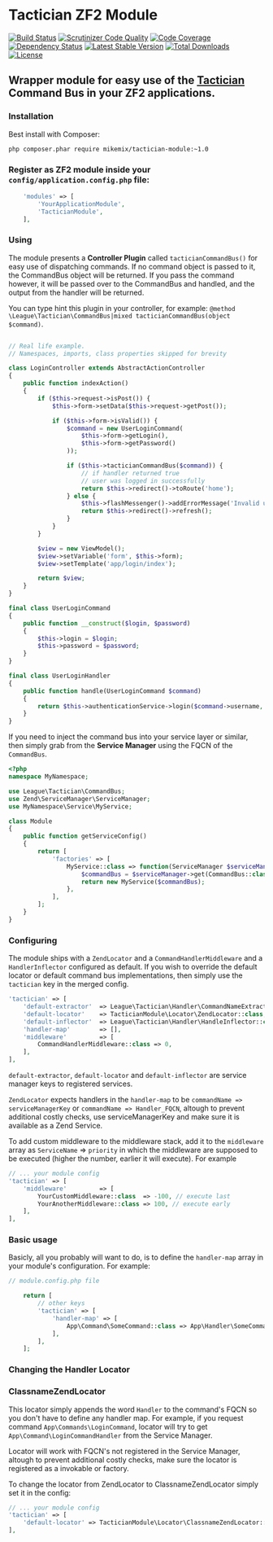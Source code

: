# Tactician ZF2 Module

[![Build Status](https://travis-ci.org/mikemix/TacticianModule.svg?branch=master)](https://travis-ci.org/mikemix/TacticianModule) [![Scrutinizer Code Quality](https://scrutinizer-ci.com/g/mikemix/TacticianModule/badges/quality-score.png?b=master)](https://scrutinizer-ci.com/g/mikemix/TacticianModule/?branch=master) [![Code Coverage](https://scrutinizer-ci.com/g/mikemix/TacticianModule/badges/coverage.png?b=master)](https://scrutinizer-ci.com/g/mikemix/TacticianModule/?branch=master) [![Dependency Status](https://www.versioneye.com/user/projects/556b5a106365320026fa4500/badge.svg?style=flat)](https://www.versioneye.com/user/projects/556b5a106365320026fa4500) [![Latest Stable Version](https://poser.pugx.org/mikemix/tactician-module/v/stable)](https://packagist.org/packages/mikemix/tactician-module) [![Total Downloads](https://poser.pugx.org/mikemix/tactician-module/downloads)](https://packagist.org/packages/mikemix/tactician-module) [![License](https://poser.pugx.org/mikemix/tactician-module/license)](https://packagist.org/packages/mikemix/tactician-module)

## Wrapper module for easy use of the [Tactician](http://tactician.thephpleague.com/) Command Bus in your ZF2 applications.

### Installation

Best install with Composer:

`php composer.phar require mikemix/tactician-module:~1.0`

### Register as ZF2 module inside your ```config/application.config.php``` file:

```php
    'modules' => [
        'YourApplicationModule',
        'TacticianModule',
    ],
```

### Using

The module presents a __Controller Plugin__ called `tacticianCommandBus()` for easy use of dispatching commands. If no command object is passed to it, the CommandBus object will be returned. If you pass the command however, it will be passed over to the CommandBus and handled, and the output from the handler will be returned.

You can type hint this plugin in your controller, for example: ```@method \League\Tactician\CommandBus|mixed tacticianCommandBus(object $command)```.

```php

// Real life example.
// Namespaces, imports, class properties skipped for brevity

class LoginController extends AbstractActionController
{
    public function indexAction()
    {
        if ($this->request->isPost()) {
            $this->form->setData($this->request->getPost());

            if ($this->form->isValid()) {
                $command = new UserLoginCommand(
                    $this->form->getLogin(),
                    $this->form->getPassword()
                ));

                if ($this->tacticianCommandBus($command)) {
                    // if handler returned true
                    // user was logged in successfully
                    return $this->redirect()->toRoute('home');
                } else {
                    $this->flashMessenger()->addErrorMessage('Invalid username or password');
                    return $this->redirect()->refresh();
                }
            }
        }

        $view = new ViewModel();
        $view->setVariable('form', $this->form);
        $view->setTemplate('app/login/index');

        return $view;
    }
}

final class UserLoginCommand
{
    public function __construct($login, $password)
    {
        $this->login = $login;
        $this->password = $password;
    }
}

final class UserLoginHandler
{
    public function handle(UserLoginCommand $command)
    {
        return $this->authenticationService->login($command->username, $command->password);
    }
}
```

If you need to inject the command bus into your service layer or similar, then simply grab from the __Service Manager__ using the FQCN of the `CommandBus`.

```php
<?php
namespace MyNamespace;

use League\Tactician\CommandBus;
use Zend\ServiceManager\ServiceManager;
use MyNamespace\Service\MyService;

class Module
{
    public function getServiceConfig()
    {
        return [
            'factories' => [
                MyService::class => function(ServiceManager $serviceManager) {
                    $commandBus = $serviceManager->get(CommandBus::class);
                    return new MyService($commandBus);
                },
            ],
        ];
    }
}
```

### Configuring

The module ships with a `ZendLocator` and a `CommandHandlerMiddleware` and a `HandlerInflector` configured as default. If you wish to override the default locator or default command bus implementations, then simply use the `tactician` key in the merged config.

```php
'tactician' => [
    'default-extractor'  => League\Tactician\Handler\CommandNameExtractor\ClassNameExtractor::class,
    'default-locator'    => TacticianModule\Locator\ZendLocator::class,
    'default-inflector'  => League\Tactician\Handler\HandleInflector::class,
    'handler-map'        => [],
    'middleware'         => [
        CommandHandlerMiddleware::class => 0,
    ],
],
```

`default-extractor`, `default-locator` and `default-inflector` are service manager keys to registered services.

`ZendLocator` expects handlers in the `handler-map` to be `commandName => serviceManagerKey` or `commandName => Handler_FQCN`, altough to prevent additional costly checks, use serviceManagerKey and make sure it is available as a Zend Service.

To add custom middleware to the middleware stack, add it to the `middleware` array as `ServiceName` => `priority` in which the middleware are supposed to be executed (higher the number, earlier it will execute). For example

```php
// ... your module config
'tactician' => [
    'middleware'         => [
        YourCustomMiddleware::class  => -100, // execute last
        YourAnotherMiddleware::class => 100, // execute early
    ],
],
```

### Basic usage

Basicly, all you probably will want to do, is to define the `handler-map` array in your module's configuration. For example:

```php
// module.config.php file

    return [
        // other keys
        'tactician' => [
            'handler-map' => [
                App\Command\SomeCommand::class => App\Handler\SomeCommandHandler::class,
            ],
        ],
    ];
```

### Changing the Handler Locator

### ClassnameZendLocator

This locator simply appends the word `Handler` to the command's FQCN so you don't have to define any handler map. For example, if you request command `App\Commands\LoginCommand`, locator will try to get `App\Command\LoginCommandHandler` from the Service Manager.

Locator will work with FQCN's not registered in the Service Manager, altough to prevent additional costly checks, make sure the locator is registered as a invokable or factory.

To change the locator from ZendLocator to ClassnameZendLocator simply set it in the config:

```php
// ... your module config
'tactician' => [
    'default-locator' => TacticianModule\Locator\ClassnameZendLocator::class,
],
```
